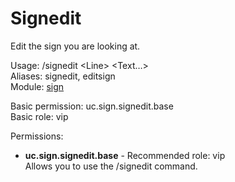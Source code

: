 Signedit
====
Edit the sign you are looking at.

Usage: /signedit \<Line\> \<Text…\><br>
Aliases: signedit, editsign<br>
Module: [sign](../modules/sign.md)<br>

Basic permission: uc.sign.signedit.base<br>
Basic role: vip<br>

Permissions: <br>
* **uc.sign.signedit.base** - Recommended role: vip<br>Allows you to use the /signedit command.
